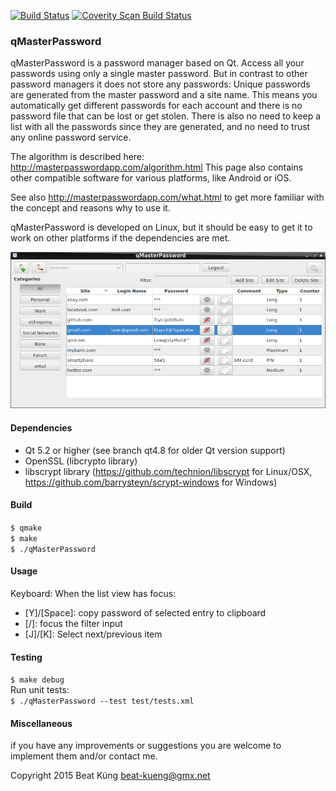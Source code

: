 [![Build Status](https://travis-ci.org/bkueng/qMasterPassword.svg)](https://travis-ci.org/bkueng/qMasterPassword)
[![Coverity Scan Build Status](https://scan.coverity.com/projects/4067/badge.svg)](https://scan.coverity.com/projects/4067)

### qMasterPassword ###

qMasterPassword is a password manager based on Qt. Access all your passwords
using only a single master password. But in contrast to other password managers
it does not store any passwords: Unique passwords are generated from the master
password and a site name. This means you automatically get different passwords
for each account and there is no password file that can be lost or get stolen.
There is also no need to keep a list with all the passwords since they are
generated, and no need to trust any online password service.

The algorithm is described here: 
http://masterpasswordapp.com/algorithm.html
This page also contains other compatible software for various platforms, like
Android or iOS.

See also http://masterpasswordapp.com/what.html to get more familiar with the
concept and reasons why to use it.

qMasterPassword is developed on Linux, but it should be easy to get it to work
on other platforms if the dependencies are met.

![screenshot](screenshots/main_window.png)


#### Dependencies ####
* Qt 5.2 or higher (see branch qt4.8 for older Qt version support)
* OpenSSL (libcrypto library)
* libscrypt library (https://github.com/technion/libscrypt for Linux/OSX,
  https://github.com/barrysteyn/scrypt-windows for Windows)


#### Build ####
`$ qmake`  
`$ make`  
`$ ./qMasterPassword`  


#### Usage ####
Keyboard: When the list view has focus:
- [Y]/[Space]: copy password of selected entry to clipboard
- [/]: focus the filter input
- [J]/[K]: Select next/previous item


#### Testing ####
`$ make debug`  
Run unit tests:  
`$ ./qMasterPassword --test test/tests.xml`


#### Miscellaneous ####
if you have any improvements or suggestions you are welcome to implement them
and/or contact me.


Copyright 2015 Beat Küng <beat-kueng@gmx.net>

